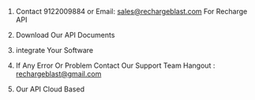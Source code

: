 1. Contact 9122009884 or Email: sales@rechargeblast.com For Recharge API

2. Download Our API Documents

3. integrate Your Software

4. If Any Error Or Problem Contact Our Support Team Hangout : rechargeblast@gmail.com

5. Our API Cloud Based